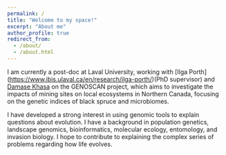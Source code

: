 ```yaml
---
permalink: /
title: "Welcome to my space!"
excerpt: "About me"
author_profile: true
redirect_from: 
  - /about/
  - /about.html
---
```



I am currently a post-doc at Laval University, working with [Ilga Porth] (https://www.ibis.ulaval.ca/en/research/ilga-porth/)(PhD supervisor) and [Damase Khasa](https://www.ffgg.ulaval.ca/departements/sbf/professeurs/damase-p-khasa) on the GENOSCAN project, which aims to investigate the impacts of mining sites on local ecosystems in Northern Canada, focusing on the genetic indices of black spruce and microbiomes.

I have developed a strong interest in using genomic tools to explain questions about evolution. I have a background in population genetics, landscape genomics, bioinformatics, molecular ecology, entomology, and invasion biology. I hope to contribute to explaining the complex series of problems regarding how life evolves.
